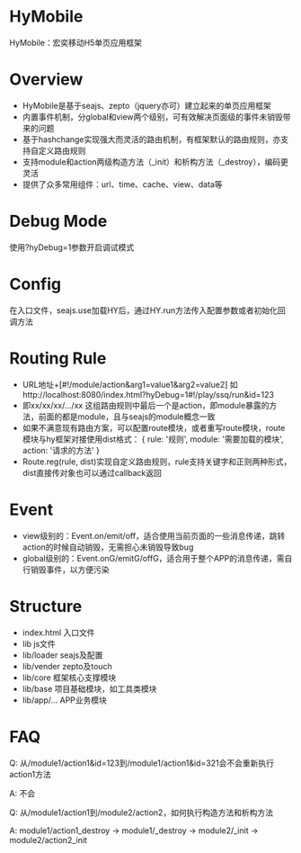 # HyMobile
HyMobile：宏奕移动H5单页应用框架

# Overview
- HyMobile是基于seajs、zepto（jquery亦可）建立起来的单页应用框架
- 内置事件机制，分global和view两个级别，可有效解决页面级的事件未销毁带来的问题
- 基于hashchange实现强大而灵活的路由机制，有框架默认的路由规则，亦支持自定义路由规则
- 支持module和action两级构造方法（_init）和析构方法（_destroy），编码更灵活
- 提供了众多常用组件：url、time、cache、view、data等

# Debug Mode
使用?hyDebug=1参数开启调试模式

# Config
在入口文件，seajs.use加载HY后，通过HY.run方法传入配置参数或者初始化回调方法

# Routing Rule
- URL地址+[#!/module/action&arg1=value1&arg2=value2] 如http://localhost:8080/index.html?hyDebug=1#!/play/ssq/run&id=123
- 即xx/xx/xx/.../xx 这组路由规则中最后一个是action，即module暴露的方法，前面的都是module，且与seajs的module概念一致
- 如果不满意现有路由方案，可以配置route模块，或者重写route模块，route模块与hy框架对接使用dist格式：
    {
        rule: '规则',
        module: '需要加载的模块',
        action: '请求的方法'
    }
- Route.reg(rule, dist)实现自定义路由规则，rule支持关键字和正则两种形式，dist直接传对象也可以通过callback返回

# Event
- view级别的：Event.on/emit/off，适合使用当前页面的一些消息传递，跳转action的时候自动销毁，无需担心未销毁导致bug
- global级别的：Event.onG/emitG/offG，适合用于整个APP的消息传递，需自行销毁事件，以方便污染

# Structure
- index.html 入口文件
- lib js文件
- lib/loader seajs及配置
- lib/vender zepto及touch
- lib/core 框架核心支撑模块
- lib/base 项目基础模块，如工具类模块
- lib/app/... APP业务模块

# FAQ
Q: 从/module1/action1&id=123到/module1/action1&id=321会不会重新执行action1方法

A: 不会

Q: 从/module1/action1到/module2/action2，如何执行构造方法和析构方法

A: module1/action1_destroy -> module1/_destroy -> module2/_init -> module2/action2_init


